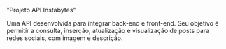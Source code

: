 "Projeto API Instabytes"

Uma API desenvolvida para integrar back-end e front-end. Seu objetivo é permitir a consulta, inserção, atualização e visualização de posts para redes sociais, com imagem e descrição.

